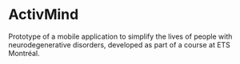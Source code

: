 # ActivMind

Prototype of a mobile application to simplify the lives of people with neurodegenerative disorders, developed as part of a course at ETS Montréal.
